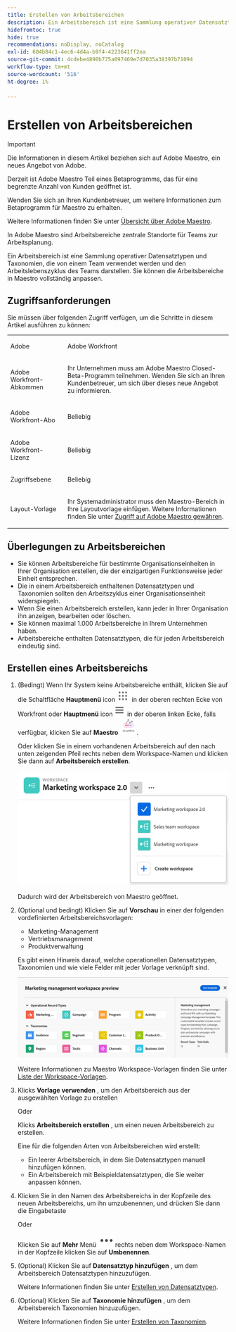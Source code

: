 ```yaml
---
title: Erstellen von Arbeitsbereichen
description: Ein Arbeitsbereich ist eine Sammlung operativer Datensatztypen und Taxonomien, die von einem Team verwendet werden und den Arbeitslebenszyklus des Teams darstellen. Sie können die Arbeitsbereiche in Maestro vollständig anpassen.
hidefromtoc: true
hide: true
recommendations: noDisplay, noCatalog
exl-id: 604b84c1-4ec6-4d4a-b9f4-4223641ff2ea
source-git-commit: 4cdebe4890b775a097469e7d7035a38397b71094
workflow-type: tm+mt
source-wordcount: '516'
ht-degree: 1%

---
```


<!--udpate the metadata with real information when making this avilable in TOC and in the left nav-->

# Erstellen von Arbeitsbereichen

>[!IMPORTANT]
>
>Die Informationen in diesem Artikel beziehen sich auf Adobe Maestro, ein neues Angebot von Adobe.
>
>Derzeit ist Adobe Maestro Teil eines Betaprogramms, das für eine begrenzte Anzahl von Kunden geöffnet ist.
>
>Wenden Sie sich an Ihren Kundenbetreuer, um weitere Informationen zum Betaprogramm für Maestro zu erhalten.
>
>Weitere Informationen finden Sie unter [Übersicht über Adobe Maestro](../maestro-overview.md).

In Adobe Maestro sind Arbeitsbereiche zentrale Standorte für Teams zur Arbeitsplanung.

Ein Arbeitsbereich ist eine Sammlung operativer Datensatztypen und Taxonomien, die von einem Team verwendet werden und den Arbeitslebenszyklus des Teams darstellen. Sie können die Arbeitsbereiche in Maestro vollständig anpassen.

## Zugriffsanforderungen

Sie müssen über folgenden Zugriff verfügen, um die Schritte in diesem Artikel ausführen zu können:

<table style="table-layout:auto">
 <col>
 <tbody>
<td>
   <p> Adobe</p> </td>
   <td>
   <p> Adobe Workfront</p> </td>
  </tr>  
 <td role="rowheader"><p>Adobe Workfront-Abkommen</p></td>
   <td>
<p>Ihr Unternehmen muss am Adobe Maestro Closed-Beta-Programm teilnehmen. Wenden Sie sich an Ihren Kundenbetreuer, um sich über dieses neue Angebot zu informieren. </p>
   </td>
  </tr>
  <tr>
   <td role="rowheader"><p>Adobe Workfront-Abo</p></td>
   <td>
<p>Beliebig</p>
   </td>
  </tr>
  <tr>
   <td role="rowheader"><p>Adobe Workfront-Lizenz</p></td>
   <td>
   <p>Beliebig</p> 
  </td>
  </tr>

<tr>
   <td role="rowheader">Zugriffsebene</td>
   <td> <p>Beliebig</p>  
</td>
  </tr>
<tr>
   <td role="rowheader">Layout-Vorlage</td>
   <td> <p>Ihr Systemadministrator muss den Maestro-Bereich in Ihre Layoutvorlage einfügen. Weitere Informationen finden Sie unter <a href="../access/grant-access.md">Zugriff auf Adobe Maestro gewähren</a>. </p>  
</td>
  </tr>
 </tbody>
</table>

<!--Maybe enable this at GA - but Maestro is not supposed to have Access controls in the Workfront Access Level: 
>[!NOTE]
>
>If you don't have access, ask your Workfront administrator if they set additional restrictions in your access level. For information on how a Workfront administrator can change your access level, see [Create or modify custom access levels](../administration-and-setup/add-users/configure-and-grant-access/create-modify-access-levels.md). -->

<!-- Notes to add for the table: for the "Workfront plans" row: the above is only for closed beta; when going to GA - activate the following plans:    
<p>Current plan: Prime and Ultimate</p>
<p>Legacy plan: Enterprise</p>-->

<!-- Notes for the table: for the "Workfront access" row: <p>For more information, see <a href="../../administration-and-setup/add-users/access-levels-and-object-permissions/wf-licenses.md" class="MCXref xref">Adobe Workfront licenses overview</a>.</p>-->

## Überlegungen zu Arbeitsbereichen

* Sie können Arbeitsbereiche für bestimmte Organisationseinheiten in Ihrer Organisation erstellen, die der einzigartigen Funktionsweise jeder Einheit entsprechen.
* Die in einem Arbeitsbereich enthaltenen Datensatztypen und Taxonomien sollten den Arbeitszyklus einer Organisationseinheit widerspiegeln.
* Wenn Sie einen Arbeitsbereich erstellen, kann jeder in Ihrer Organisation ihn anzeigen, bearbeiten oder löschen.  <!--this will change with access levels and permissions-->
* Sie können maximal 1.000 Arbeitsbereiche in Ihrem Unternehmen haben.
* Arbeitsbereiche enthalten Datensatztypen, die für jeden Arbeitsbereich eindeutig sind. <!--this might change-->

## Erstellen eines Arbeitsbereichs

1. (Bedingt) Wenn Ihr System keine Arbeitsbereiche enthält, klicken Sie auf die Schaltfläche **Hauptmenü** icon ![](assets/main-menu-workfront.png) in der oberen rechten Ecke von Workfront oder **Hauptmenü** icon ![](assets/main-menu-shell.png)  in der oberen linken Ecke, falls verfügbar, klicken Sie auf **Maestro** ![](assets/maestro-icon.png).

   Oder klicken Sie in einem vorhandenen Arbeitsbereich auf den nach unten zeigenden Pfeil rechts neben dem Workspace-Namen und klicken Sie dann auf **Arbeitsbereich erstellen**.

   ![](assets/workspace-drop-down-right-menu.png)

   Dadurch wird der Arbeitsbereich von Maestro geöffnet.
1. (Optional und bedingt) Klicken Sie auf **Vorschau** in einer der folgenden vordefinierten Arbeitsbereichsvorlagen:

   * Marketing-Management
   * Vertriebsmanagement
   * Produktverwaltung

   Es gibt einen Hinweis darauf, welche operationellen Datensatztypen, Taxonomien und wie viele Felder mit jeder Vorlage verknüpft sind.

   ![](assets/previewing-a-workspace-template.png)

   Weitere Informationen zu Maestro Workspace-Vorlagen finden Sie unter [Liste der Workspace-Vorlagen](../architecture-and-fields/workspace-templates.md).

1. Klicks **Vorlage verwenden** , um den Arbeitsbereich aus der ausgewählten Vorlage zu erstellen

   Oder

   Klicks **Arbeitsbereich erstellen** , um einen neuen Arbeitsbereich zu erstellen.

   Eine für die folgenden Arten von Arbeitsbereichen wird erstellt:

   * Ein leerer Arbeitsbereich, in dem Sie Datensatztypen manuell hinzufügen können.
   * Ein Arbeitsbereich mit Beispieldatensatztypen, die Sie weiter anpassen können.

1. Klicken Sie in den Namen des Arbeitsbereichs in der Kopfzeile des neuen Arbeitsbereichs, um ihn umzubenennen, und drücken Sie dann die Eingabetaste

   Oder

   Klicken Sie auf **Mehr** Menü ![](assets/more-menu.png)rechts neben dem Workspace-Namen in der Kopfzeile klicken Sie auf **Umbenennen**.

1. (Optional) Klicken Sie auf **Datensatztyp hinzufügen** , um dem Arbeitsbereich Datensatztypen hinzuzufügen.

   Weitere Informationen finden Sie unter [Erstellen von Datensatztypen](../architecture-and-fields/create-record-types.md).

1. (Optional) Klicken Sie auf **Taxonomie hinzufügen** , um dem Arbeitsbereich Taxonomien hinzuzufügen.

   Weitere Informationen finden Sie unter [Erstellen von Taxonomien](../architecture-and-fields/create-a-taxonomy.md).
